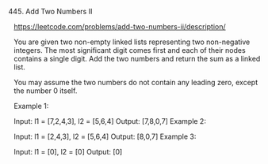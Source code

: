 445. Add Two Numbers II

https://leetcode.com/problems/add-two-numbers-ii/description/

You are given two non-empty linked lists representing two non-negative integers. The most significant digit comes first and each of their nodes contains a single digit. Add the two numbers and return the sum as a linked list.

You may assume the two numbers do not contain any leading zero, except the number 0 itself.

 

Example 1:


Input: l1 = [7,2,4,3], l2 = [5,6,4]
Output: [7,8,0,7]
Example 2:

Input: l1 = [2,4,3], l2 = [5,6,4]
Output: [8,0,7]
Example 3:

Input: l1 = [0], l2 = [0]
Output: [0]
